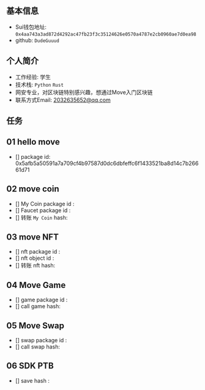 ## 基本信息
- Sui钱包地址: `0x4aa743a3ad872d4292ac47fb23f3c35124626e0570a4787e2cb0960ae7d0ea98`
- github: `DudeGuuud`

## 个人简介
- 工作经验: 学生
- 技术栈: `Python` `Rust`
- 网安专业，对区块链特别感兴趣，想通过Move入门区块链
- 联系方式Email: 2032635652@qq.com

## 任务

##   01 hello move  
- [] package id: 0x5afb5a50591a7a709cf4b97587d0dc6dbfeffc6f1433521ba8d14c7b26661d71

##   02 move coin
- [] My Coin package id : 
- [] Faucet package id : 
- [] 转账 `My Coin` hash:

##   03 move NFT
- [] nft package id :
- [] nft object id : 
- [] 转账 nft  hash:

##   04 Move Game
- [] game package id :
- [] call game hash:

##   05 Move Swap
- [] swap package id :
- [] call swap hash:

##   06 SDK PTB
- [] save hash :
